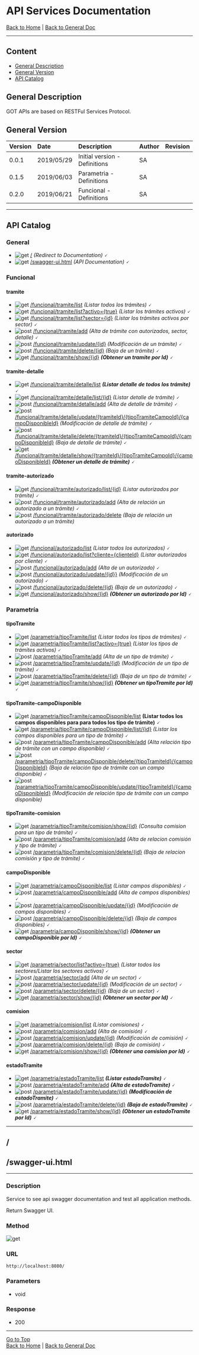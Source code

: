 # API Services Documentation 

[Back to Home](/README.md) | [Back to General Doc](/docs/readme.md)

---
## Content

- [General Description](#markdown-header-general-description)
- [General Version](#markdown-header-general-version)
- [API Catalog](#markdown-header-api-catalog)

## General Description
GOT APIs are based on RESTFul Services Protocol.

## General Version
| Version  |    Date    | Description                    |  Author     |   Revision   |
|----------|:-----------|:-------------------------------|:------------|--------------|
|  0.0.1   | 2019/05/29 | Initial version - Definitions  |    SA       |              |
|  0.1.5   | 2019/06/03 | Parametria - Definitions       |    SA       |              |
|  0.2.0   | 2019/06/21 | Funcional - Definitions        |    SA       |              |

--- 
## API Catalog

### General
* ![get](../images/method-get.png "get")  [/](#markdown-header-api-/swagger-ui.html) *(Redirect to Documentation)* 🗸
* ![get](../images/method-get.png "get")  [/swagger-ui.html](#markdown-header-api-/swagger-ui.html) *(API Documentation)* 🗸

### Funcional
#### tramite
* ![get](../images/method-get.png "get")    [/funcional/tramite/list](/docs/markdown/api/accion-api.md) *(Listar todos los trámites)* 🗸
* ![get](../images/method-get.png "get")    [/funcional/tramite/list?activo={true}](/docs/markdown/api/accion-api.md) *(Listar los trámites activos)* 🗸
* ![get](../images/method-get.png "get")    [/funcional/tramite/list?sector={id}](/docs/markdown/api/accion-api.md)  *(Listar los trámites activos por sector)* 🗸
* ![post](../images/method-post.png "post") [/funcional/tramite/add](/docs/markdown/api/accion-api.md)  *(Alta de trámite con autorizados, sector, detalle)* 🗸
* ![post](../images/method-post.png "post") [/funcional/tramite/update/{id}](/docs/markdown/api/accion-api.md) *(Modificación de un trámite)* 🗸
* ![post](../images/method-post.png "post") [/funcional/tramite/delete/{id}](/docs/markdown/api/accion-api.md) *(Baja de un trámite)* 🗸
* ![get](../images/method-get.png "get")    [/funcional/tramite/show/{id}](/docs/markdown/api/accion-api.md)  ***(Obtener un tramite por Id)*** 🗸
#### tramite-detalle
* ![get](../images/method-get.png "get")    [/funcional/tramite/detalle/list](/docs/markdown/api/accion-api.md)  ***(Listar detalle de todos los trámite)*** 🗸
* ![get](../images/method-get.png "get")    [/funcional/tramite/detalle/list/{id}](/docs/markdown/api/accion-api.md)  *(Listar detalle de trámite)* 🗸
* ![post](../images/method-post.png "post") [/funcional/tramite/detalle/add](/docs/markdown/api/accion-api.md)  *(Alta de detalle de trámite)* 🗸
* ![post](../images/method-post.png "post") [/funcional/tramite/detalle/update/{tramiteId}/{tipoTramiteCampoId}/{campoDisponibleId}](/docs/markdown/api/accion-api.md)  *(Modificación de detalle de trámite)* 🗸
* ![post](../images/method-post.png "post") [/funcional/tramite/detalle/delete/{tramiteId}/{tipoTramiteCampoId}/{campoDisponibleId}](/docs/markdown/api/accion-api.md)  *(Baja de detalle de trámite)* 🗸
* ![get](../images/method-get.png "get")    [/funcional/tramite/detalle/show/{tramiteId}/{tipoTramiteCampoId}/{campoDisponibleId}](/docs/markdown/api/accion-api.md)  ***(Obtener un detalle de trámite)*** 🗸
#### tramite-autorizado
* ![get](../images/method-get.png "get")    [/funcional/tramite/autorizado/list/{id}](/docs/markdown/api/accion-api.md)  *(Listar autorizados por trámite)* 🗸
* ![post](../images/method-post.png "post") [/funcional/tramite/autorizado/add](/docs/markdown/api/accion-api.md)  *(Alta de relación un autorizado a un trámite)* 🗸
* ![post](../images/method-post.png "post") [/funcional/tramite/autorizado/delete](/docs/markdown/api/accion-api.md)  *(Baja de relación un autorizado a un trámite)*
#### autorizado
* ![get](../images/method-get.png "get")    [/funcional/autorizado/list](/docs/markdown/api/accion-api.md)  *(Listar todos los autorizados)* 🗸
* ![get](../images/method-get.png "get")    [/funcional/autorizado/list?cliente={clienteId}](/docs/markdown/api/accion-api.md)  *(Listar autorizados por cliente)* 🗸
* ![post](../images/method-post.png "post") [/funcional/autorizado/add](/docs/markdown/api/accion-api.md)  *(Alta de un autorizado)* 🗸
* ![post](../images/method-post.png "post") [/funcional/autorizado/update/{id}}](/docs/markdown/api/accion-api.md)  *(Modificación de un autorizado)* 🗸
* ![post](../images/method-post.png "post") [/funcional/autorizado/delete/{id}](/docs/markdown/api/accion-api.md)  *(Baja de un autorizado)* 🗸
* ![get](../images/method-get.png "get")    [/funcional/autorizado/show/{id}](/docs/markdown/api/accion-api.md)  ***(Obtener un autorizado por Id)*** 🗸

### Parametría
#### tipoTramite
* ![get](../images/method-get.png "get")    [/parametria/tipoTramite/list](/docs/markdown/api/accion-api.md)  *(Listar todos los tipos de trámites)* 🗸
* ![get](../images/method-get.png "get")    [/parametria/tipoTramite/list?activo={true}](/docs/markdown/api/accion-api.md)  *(Listar los tipos de trámites activos)* 🗸
* ![post](../images/method-post.png "post") [/parametria/tipoTramite/add](/docs/markdown/api/accion-api.md)  *(Alta de un tipo de trámite)* 🗸
* ![post](../images/method-post.png "post") [/parametria/tipoTramite/update/{id}](/docs/markdown/api/accion-api.md)  *(Modificación de un tipo de trámite)* 🗸
* ![post](../images/method-post.png "post") [/parametria/tipoTramite/delete/{id}](/docs/markdown/api/accion-api.md)  *(Baja de un tipo de trámite)* 🗸
* ![get](../images/method-get.png "get")    [/parametria/tipoTramite/show/{id}](/docs/markdown/api/accion-api.md)  ***(Obtener un tipoTramite por Id)*** 🗸
#### tipoTramite-campoDisponible
* ![get](../images/method-get.png "get")    [/parametria/tipoTramite/campoDisponible/list](/docs/markdown/api/accion-api.md)  **(Listar todos los campos disponibles para para todos los tipo de trámite)** 🗸
* ![get](../images/method-get.png "get")    [/parametria/tipoTramite/campoDisponible/list/{id}](/docs/markdown/api/accion-api.md)  *(Listar los campos disponibles para un tipo de trámite)* 🗸
* ![post](../images/method-post.png "post") [/parametria/tipoTramite/campoDisponible/add](/docs/markdown/api/accion-api.md)  *(Alta relación tipo de trámite con un campo disponible)* 🗸
* ![post](../images/method-post.png "post") [/parametria/tipoTramite/campoDisponible/delete/{tipoTramiteId}/{campoDisponibleId}](/docs/markdown/api/accion-api.md)  *(Baja de relación tipo de trámite con un campo disponible)* 🗸
* ![post](../images/method-post.png "post") [/parametria/tipoTramite/campoDisponible/update/{tipoTramiteId}/{campoDisponibleId}](/docs/markdown/api/accion-api.md)  *(Modificación de relación tipo de trámite con un campo disponible)*
#### tipoTramite-comision
* ![get](../images/method-get.png "get")    [/parametria/tipoTramite/comision/show/{id}](/docs/markdown/api/accion-api.md)  *(Consulta comision para un tipo de trámite)* 🗸
* ![post](../images/method-post.png "post") [/parametria/tipoTramite/comision/add](/docs/markdown/api/accion-api.md)  *(Alta de relacion comisión y tipo de trámite)* 🗸
* ![post](../images/method-post.png "post") [/parametria/tipoTramite/comision/delete/{id}](/docs/markdown/api/accion-api.md)  *(Baja de relacion comisión y tipo de trámite)* 🗸
#### campoDisponible
* ![get](../images/method-get.png "get")    [/parametria/campoDisponible/list](/docs/markdown/api/accion-api.md)  *(Listar campos disponibles)* 🗸
* ![post](../images/method-post.png "post") [/parametria/campoDisponible/add](/docs/markdown/api/accion-api.md)  *(Alta de campos disponibles)* 🗸
* ![post](../images/method-post.png "post") [/parametria/campoDisponible/update/{id}](/docs/markdown/api/accion-api.md)  *(Modificación de campos disponibles)* 🗸
* ![post](../images/method-post.png "post") [/parametria/campoDisponible/delete/{id}](/docs/markdown/api/accion-api.md)  *(Baja de campos disponibles)* 🗸
* ![get](../images/method-get.png "get")    [/parametria/campoDisponible/show/{id}](/docs/markdown/api/accion-api.md)  ***(Obtener un campoDisponible por Id)*** 🗸
#### sector
* ![get](../images/method-get.png "get")    [/parametria/sector/list?activo={true}](/docs/markdown/api/accion-api.md)  *(Listar todos los sectores/Listar los sectores activos)* 🗸
* ![post](../images/method-post.png "post") [/parametria/sector/add](/docs/markdown/api/accion-api.md)  *(Alta de un sector)* 🗸
* ![post](../images/method-post.png "post") [/parametria/sector/update/{id}](/docs/markdown/api/accion-api.md)  *(Modificación de un sector)* 🗸
* ![post](../images/method-post.png "post") [/parametria/sector/delete/{id}](/docs/markdown/api/accion-api.md)  *(Baja de un sector)* 🗸
* ![get](../images/method-get.png "get")    [/parametria/sector/show/{id}](/docs/markdown/api/accion-api.md)  ***(Obtener un sector por Id)*** 🗸
#### comision
* ![get](../images/method-get.png "get")    [/parametria/comision/list](/docs/markdown/api/accion-api.md)  *(Listar comisiones)* 🗸
* ![post](../images/method-post.png "post") [/parametria/comision/add](/docs/markdown/api/accion-api.md)  *(Alta de comisión)* 🗸
* ![post](../images/method-post.png "post") [/parametria/comision/update/{id}](/docs/markdown/api/accion-api.md)  *(Modificación de comisión)* 🗸
* ![post](../images/method-post.png "post") [/parametria/comision/delete/{id}](/docs/markdown/api/accion-api.md)  *(Baja de comisión)* 🗸
* ![get](../images/method-get.png "get")    [/parametria/comision/show/{id}](/docs/markdown/api/accion-api.md)  ***(Obtener una comision por Id)*** 🗸
#### estadoTramite
* ![get](../images/method-get.png "get")    [/parametria/estadoTramite/list](/docs/markdown/api/accion-api.md) ***(Listar estadoTramite)*** 🗸
* ![post](../images/method-post.png "post") [/parametria/estadoTramite/add](/docs/markdown/api/accion-api.md)  ***(Alta de estadoTramite)*** 🗸
* ![post](../images/method-post.png "post") [/parametria/estadoTramite/update/{id}](/docs/markdown/api/accion-api.md) ***(Modificación de estadoTramite)*** 🗸
* ![post](../images/method-post.png "post") [/parametria/estadoTramite/delete/{id}](/docs/markdown/api/accion-api.md)  ***(Baja de estadoTramite)*** 🗸
* ![get](../images/method-get.png "get")    [/parametria/estadoTramite/show/{id}](/docs/markdown/api/accion-api.md)  ***(Obtener un estadoTramite por Id)*** 🗸


---
## /
## /swagger-ui.html
---
### Description
Service to see api swagger documentation and test all application methods.
 
Return Swagger UI.

### Method
![get](../images/method-get.png "get")
### URL
    http://localhost:8080/
### Parameters
- void

### Response
- 200 
         
---
[Go to Top](#markdown-header-api-services-documentation-got)  
[Back to Home](/README.md) | [Back to General Doc](/docs/readme.md)